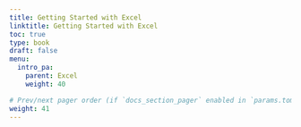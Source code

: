 ```yaml
---
title: Getting Started with Excel
linktitle: Getting Started with Excel
toc: true
type: book
draft: false
menu:
  intro_pa:
    parent: Excel
    weight: 40

# Prev/next pager order (if `docs_section_pager` enabled in `params.toml`)
weight: 41
---
```


<!-- In this tutorial, I'll share how to pull basic and complex statistics from a data set: -->

<!-- ## NumPy Library

NumPy supports processing large sets of data as well as complex mathematical functions. -->

## 